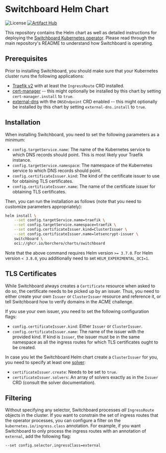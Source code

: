 # Switchboard Helm Chart

![License](https://img.shields.io/github/license/borchero/switchboard-chart)
[![Artifact Hub](https://img.shields.io/endpoint?url=https://artifacthub.io/badge/repository/switchboard)](https://artifacthub.io/packages/search?repo=switchboard)

This repository contains the Helm chart as well as detailed instructions for deploying the
[Switchboard Kubernetes operator](https://github.com/borchero/switchboard). Please read through the
main repository's README to understand how Switchboard is operating.

## Prerequisites

Prior to installing Switchboard, you should make sure that your Kubernetes cluster runs the
following applications:

- [Traefik v2](https://github.com/traefik/traefik) with at least the `IngressRoute` CRD installed.
- [cert-manager](https://cert-manager.io) -- this might optionally be installed by this chart by
  setting `cert-manager.install` to `true`.
- [external-dns](https://github.com/kubernetes-sigs/external-dns) with the `DNSEndpoint` CRD
  enabled -- this might optionally be installed by this chart by setting `external-dns.install` to
  `true`.

## Installation

When installing Switchboard, you need to set the following parameters as a minimum:

- `config.targetService.name`: The name of the Kubernetes service to which DNS records should
  point. This is most likely your Traefik instance.
- `config.targetService.namespace`: The namespace of the Kubernetes service to which DNS records
  should point.
- `config.certificateIssuer.kind`: The kind of the certificate issuer to use for obtaining TLS
  certificates.
- `config.certificateIssuer.name`: The name of the certificate issuer for obtaining TLS
  certificates.

Then, you can run the installation as follows (note that you need to customize parameters
appropriately):

```bash
helm install \
    --set config.targetService.name=traefik \
    --set config.targetService.namespace=traefik \
    --set config.certificateIssuer.kind=ClusterIssuer \
    --set config.certificateIssuer.name=letsencrypt-issuer \
    switchboard \
    oci://ghcr.io/borchero/charts/switchboard
```

Note that the above command requires Helm version `>= 3.7.0`. For Helm version `< 3.8.0`, you
additionally need to set `HELM_EXPERIMENTAL_OCI=1`.

## TLS Certificates

While Switchboard always creates a `Certificate` resource when asked to do so, the certificate
needs to be picked up by an issuer. Thus, you need to either create your own `Issuer` or
`ClusterIssuer` resource and reference it, or tell Switchboard how to verify domains in the ACME
challenge.

If you use your own issuer, you need to set the following configuration flags:

- `config.certificateIssuer.kind`: Either `Issuer` or `ClusterIssuer`.
- `config.certificateIssuer.name`: The name of the issuer with the provided kind. If kind is
  `Issuer`, the issuer must be in the same namespace as all the ingress routes for which TLS
  certificates ought to be created.

In case you let the Switchboard Helm chart create a `ClusterIssuer` for you, you need to specify at
least one [solver](https://cert-manager.io/docs/configuration/acme/#configuration):

- `certificateIssuer.create`: Needs to be set to `true`.
- `certificateIssuer.solvers`: An array of solvers exactly as in the `Issuer` CRD (consult the
  solver documentation).

## Filtering

Without specifying any selector, Switchboard processes _all_ `IngressRoute` objects in the cluster.
If you want to constrain the set of ingress routes that the operator processes, you can configure a
filter on the `kubernetes.io/ingress.class` annotation. For example, if you want Switchboard to
only process the ingress routes with an annotation of `external`, add the following flag:

```bash
--set config.selector.ingressClass=external
```
